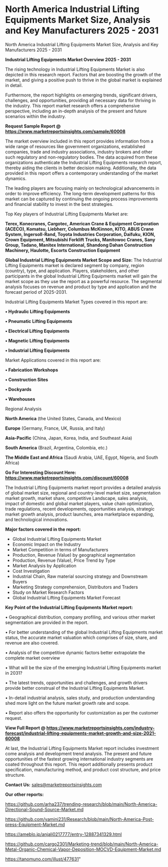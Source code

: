 # North America Industrial Lifting Equipments Market Size, Analysis and Key Manufacturers 2025 - 2031
North America Industrial Lifting Equipments Market Size, Analysis and Key Manufacturers 2025 - 2031

<Strong> Industrial Lifting Equipments Market Overview 2025 - 2031</strong>

The rising technology in Industrial Lifting Equipments Market is also depicted in this research report. Factors that are boosting the growth of the market, and giving a positive push to thrive in the global market is explained in detail.

Furthermore, the report highlights on emerging trends, significant drivers, challenges, and opportunities, providing all necessary data for thriving in the industry. This report market research offers a comprehensive perspective, including an in-depth analysis of the present and future scenarios within the industry.

<strong>Request Sample Report @ <a href=https://www.marketreportsinsights.com/sample/60008>https://www.marketreportsinsights.com/sample/60008</a></strong>

The market overview included in this report provides information from a wide range of resources like government organizations, established companies, trade and industry associations, industry brokers and other such regulatory and non-regulatory bodies. The data acquired from these organizations authenticate the Industrial Lifting Equipments research report, thereby aiding the clients in better decision making. Additionally, the data provided in this report offers a contemporary understanding of the market dynamics.

The leading players are focusing mainly on technological advancements in order to improve efficiency. The long-term development patterns for this market can be captured by continuing the ongoing process improvements and financial stability to invest in the best strategies.

Top Key players of Industrial Lifting Equipments Market are:

<strong>Terex, Konecranes, Cargotec, American Crane & Equipment Corporation (ACECO), Komatsu, Liebherr, Columbus McKinnon, KITO, ABUS Crane System, Ingersoll-Rand, Toyota Industries Corporation, Daifuku, KION, Crown Equipment, Mitsubishi Forklift Trucks, Manitowoc Cranes, Sany Group, Tadano, Manitex International, Shandong Dahan Construction Machinery, Haulotte, Escorts Construction Equipment</strong>

<strong><b>Global Industrial Lifting Equipments Market Scope and Size:</b></strong>
The Industrial Lifting Equipments market is declared segment by company, region (country), type, and application. Players, stakeholders, and other participants in the global Industrial Lifting Equipments market will gain the market scope as they use the report as a powerful resource. The segmental analysis focuses on revenue and product by type and application and the forecast period of 2025-2031.

Industrial Lifting Equipments Market Types covered in this report are:

<strong>• Hydraulic Lifting Equipments

• Pneumatic Lifting Equipments

• Electrical Lifting Equipments

• Magnetic Lifting Equipments

• Industrial Lifting Equipments</strong>

Market Applications covered in this report are:

<strong>• Fabrication Workshops

• Construction Sites

• Dockyards

• Warehouses</strong> 

Regional Analysis

<strong>North America</strong> (the United States, Canada, and Mexico)

<strong>Europe</strong> (Germany, France, UK, Russia, and Italy)

<strong>Asia-Pacific</strong> (China, Japan, Korea, India, and Southeast Asia)

<strong>South America</strong> (Brazil, Argentina, Colombia, etc.)

<strong>The Middle East and Africa</strong> (Saudi Arabia, UAE, Egypt, Nigeria, and South Africa)

<strong>Go For Interesting Discount Here: <a href=https://www.marketreportsinsights.com/discount/60008>https://www.marketreportsinsights.com/discount/60008</a></strong>

The Industrial Lifting Equipments market report provides a detailed analysis of global market size, regional and country-level market size, segmentation market growth, market share, competitive Landscape, sales analysis, impact of domestic and global market players, value chain optimization, trade regulations, recent developments, opportunities analysis, strategic market growth analysis, product launches, area marketplace expanding, and technological innovations.

<strong><b>Major factors covered in the report:</b></strong>
<ul>
  <li>Global Industrial Lifting Equipments Market </li>
  <li>Economic Impact on the Industry</li>
  <li>Market Competition in terms of Manufacturers</li>
  <li>Production, Revenue (Value) by geographical segmentation</li>
  <li>Production, Revenue (Value), Price Trend by Type</li>
  <li>Market Analysis by Application</li>
  <li>Cost Investigation</li>
  <li>Industrial Chain, Raw material sourcing strategy and Downstream Buyers</li>
  <li>Marketing Strategy comprehension, Distributors and Traders</li>
  <li>Study on Market Research Factors</li>
  <li>Global Industrial Lifting Equipments Market Forecast</li>
</ul>

<strong><b>Key Point of the Industrial Lifting Equipments Market report:</b></strong>

• Geographical distribution, company profiling, and various other market segmentation are provided in the report.

• For better understanding of the global Industrial Lifting Equipments market status, the accurate market valuation which comprises of size, share, and revenue are also covered.

• Analysis of the competitive dynamic factors better extrapolate the complete market overview

• What will be the size of the emerging Industrial Lifting Equipments market in 2031?

• The latest trends, opportunities and challenges, and growth drivers provide better construal of the Industrial Lifting Equipments Market.

• In-detail industrial analysis, sales study, and production understanding shed more light on the future market growth rate and scope.

• Report also offers the opportunity for customization as per the customer request.

<strong><b>View Full Report @ <a href=https://www.marketreportsinsights.com/industry-forecast/industrial-lifting-equipments-market-growth-and-size-2021-60008>https://www.marketreportsinsights.com/industry-forecast/industrial-lifting-equipments-market-growth-and-size-2021-60008</a></b></strong>


At last, the Industrial Lifting Equipments Market report includes investment come analysis and development trend analysis. The present and future opportunities of the fastest growing international industry segments are coated throughout this report. This report additionally presents product specification, manufacturing method, and product cost structure, and price structure.

<strong>Contact Us:</strong>
sales@marketreportsinsights.com

<strong>Our other reports:</strong>

<a href=https://github.com/arha237/trending-research/blob/main/North-America-Directional-Sound-Source-Market.md>https://github.com/arha237/trending-research/blob/main/North-America-Directional-Sound-Source-Market.md</a>

<a href=https://github.com/yamini231/Research/blob/main/North-America-Post-press-Equipment-Market.md>https://github.com/yamini231/Research/blob/main/North-America-Post-press-Equipment-Market.md</a>

<a href=https://ameblo.jp/anjali0217777/entry-12887341329.html>https://ameblo.jp/anjali0217777/entry-12887341329.html</a>

<a href=https://github.com/cargo2301/Marketing-trend/blob/main/North-America-Metal-Organic-Chemical-Vapor-Deposition-MOCVD-Equipment-Market.md>https://github.com/cargo2301/Marketing-trend/blob/main/North-America-Metal-Organic-Chemical-Vapor-Deposition-MOCVD-Equipment-Market.md</a>

<a href=https://tanomuno.com/illust/477631>https://tanomuno.com/illust/477631</a>"
